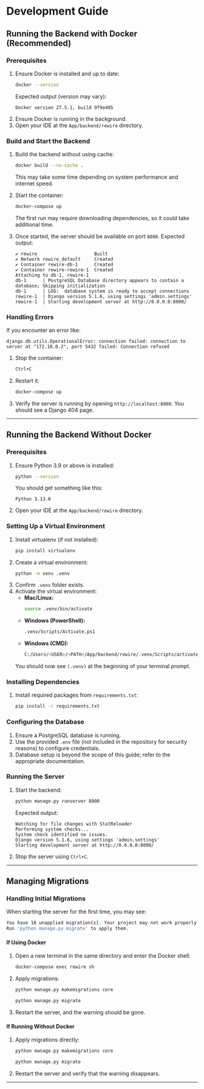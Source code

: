# Development Guide

## Running the Backend with Docker (Recommended)

### Prerequisites
1. Ensure Docker is installed and up to date:
   ```bash
   docker --version
   ```
   Expected output (version may vary):
   ```
   Docker version 27.5.1, build 9f9e405
   ```
2. Ensure Docker is running in the background.
3. Open your IDE at the `App/backend/rewire` directory.

### Build and Start the Backend
1. Build the backend without using cache:
   ```bash
   docker build --no-cache .
   ```
   This may take some time depending on system performance and internet speed.

2. Start the container:
   ```bash
   docker-compose up
   ```
   The first run may require downloading dependencies, so it could take additional time.

3. Once started, the server should be available on port `8000`. Expected output:
   ```
   ✔ rewire                     Built
   ✔ Network rewire_default     Created
   ✔ Container rewire-db-1      Created
   ✔ Container rewire-rewire-1  Created
   Attaching to db-1, rewire-1
   db-1      | PostgreSQL Database directory appears to contain a database; Skipping initialization
   db-1      | LOG:  database system is ready to accept connections
   rewire-1  | Django version 5.1.6, using settings 'admin.settings'
   rewire-1  | Starting development server at http://0.0.0.0:8000/
   ```

### Handling Errors
If you encounter an error like:
   ```
   django.db.utils.OperationalError: connection failed: connection to server at "172.18.0.2", port 5432 failed: Connection refused
   ```
1. Stop the container:
   ```bash
   Ctrl+C
   ```
2. Restart it:
   ```bash
   docker-compose up
   ```

3. Verify the server is running by opening `http://localhost:8000`. You should see a Django 404 page.

---

## Running the Backend Without Docker
### Prerequisites
1. Ensure Python 3.9 or above is installed:
   ```bash
   python --version
   ```
   You should get something like this:
   ```
   Python 3.13.0
   ```
2. Open your IDE at the `App/backend/rewire` directory.

### Setting Up a Virtual Environment
1. Install virtualenv (if not installed):
   ```bash
   pip install virtualenv
   ```
2. Create a virtual environment:
   ```bash
   python -m venv .venv
   ```
3. Confirm `.venv` folder exists.
4. Activate the virtual environment:
   - **Mac/Linux:**
     ```bash
     source .venv/bin/activate
     ```
   - **Windows (PowerShell):**
     ```bash
     .venv/Scripts/Activate.ps1
     ```
   - **Windows (CMD):**
     ```bash
     C:/Users/<USER>/<PATH>/App/backend/rewire/.venv/Scripts/activate.bat
     ```
   You should now see `(.venv)` at the beginning of your terminal prompt.

### Installing Dependencies
1. Install required packages from `requirements.txt`:
   ```bash
   pip install -r requirements.txt
   ```

### Configuring the Database
1. Ensure a PostgreSQL database is running.
2. Use the provided `.env` file (not included in the repository for security reasons) to configure credentials.
3. Database setup is beyond the scope of this guide; refer to the appropriate documentation.

### Running the Server
1. Start the backend:
   ```bash
   python manage.py runserver 8000
   ```
   Expected output:
   ```
   Watching for file changes with StatReloader
   Performing system checks...
   System check identified no issues.
   Django version 5.1.6, using settings 'admin.settings'
   Starting development server at http://0.0.0.0:8000/
   ```
2. Stop the server using `Ctrl+C`.

---

## Managing Migrations
### Handling Initial Migrations
When starting the server for the first time, you may see:
```bash
You have 18 unapplied migration(s). Your project may not work properly until you apply the migrations.
Run 'python manage.py migrate' to apply them.
```

#### If Using Docker
1. Open a new terminal in the same directory and enter the Docker shell:
   ```bash
   docker-compose exec rewire sh
   ```
2. Apply migrations:
   ```bash
   python manage.py makemigrations core
   ```
   ```bash
   python manage.py migrate
   ```
3. Restart the server, and the warning should be gone.

#### If Running Without Docker
1. Apply migrations directly:
   ```bash
   python manage.py makemigrations core
   ```
   ```bash
   python manage.py migrate
   ```
2. Restart the server and verify that the warning disappears.

---
